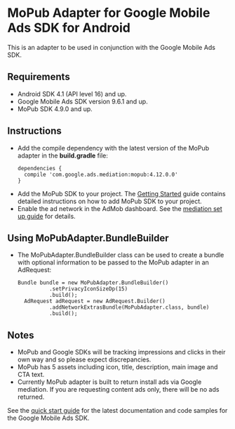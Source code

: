 # MoPub Adapter for Google Mobile Ads SDK for Android

This is an adapter to be used in conjunction with the Google Mobile Ads SDK.

## Requirements
- Android SDK 4.1 (API level 16) and up.
- Google Mobile Ads SDK version 9.6.1 and up.
- MoPub SDK 4.9.0 and up.

## Instructions
- Add the compile dependency with the latest version of the MoPub adapter in the
  **build.gradle** file:
  <pre><code>dependencies {
    compile 'com.google.ads.mediation:mopub:4.12.0.0'
  }</code></pre>
- Add the MoPub SDK to your project. The
  [Getting Started](https://github.com/mopub/mopub-android-sdk/wiki/Getting-Started)
  guide contains detailed instructions on how to add MoPub SDK to your project.
- Enable the ad network in the AdMob dashboard. See the
  [mediation set up guide](https://support.google.com/admob/answer/3124703?hl=en&ref_topic=3063091)
  for details.

## Using MoPubAdapter.BundleBuilder
- The MoPubAdapter.BundleBuilder class can be used to create a bundle with
  optional information to be passed to the MoPub adapter in an AdRequest:

    <pre><code>Bundle bundle = new MoPubAdapter.BundleBuilder()
            .setPrivacyIconSizeDp(15)
            .build();
    AdRequest adRequest = new AdRequest.Builder()
            .addNetworkExtrasBundle(MoPubAdapter.class, bundle)
            .build();</code></pre>

## Notes
- MoPub and Google SDKs will be tracking impressions and clicks in their own way
  and so please expect discrepancies.
- MoPub has 5 assets including icon, title, description, main image and CTA
  text.
- Currently MoPub adapter is built to return install ads via Google mediation.
  If you are requesting content ads only, there will be no ads returned.

See the
[quick start guide](https://firebase.google.com/docs/admob/android/quick-start)
for the latest documentation and code samples for the Google Mobile Ads SDK.
